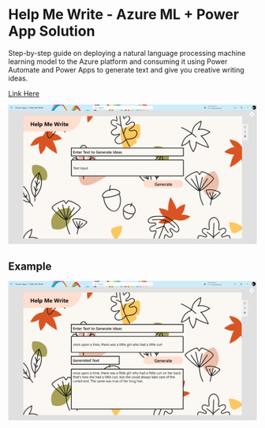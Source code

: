 # Help Me Write - Azure ML + Power App Solution

Step-by-step guide on deploying a natural language processing machine learning model to the Azure platform and consuming it using Power Automate and Power Apps to generate text and give you creative writing ideas.

[Link Here]()

<p align ="center"><img src="./Images/application-ui.png">

## Example
<p align ="center"><img src="./Images/application-demo.png">
